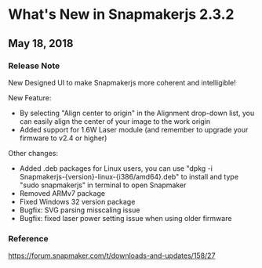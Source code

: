 What's New in Snapmakerjs 2.3.2
===

May 18, 2018
---

### Release Note

New Designed UI to make Snapmakerjs more coherent and intelligible!

New Feature:

- By selecting "Align center to origin" in the Alignment drop-down list, you can easily align the center of your image to the work origin
- Added support for 1.6W Laser module (and remember to upgrade your firmware to v2.4 or higher)

Other changes:

- Added .deb packages for Linux users, you can use "dpkg -i Snapmakerjs-{version}-linux-{i386/amd64}.deb" to install and type "sudo snapmakerjs" in terminal to open Snapmaker
- Removed ARMv7 package
- Fixed Windows 32 version package
- Bugfix: SVG parsing misscaling issue
- Bugfix: fixed laser power setting issue when using older firmware


### Reference

https://forum.snapmaker.com/t/downloads-and-updates/158/27


